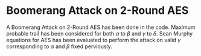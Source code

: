 # Boomerang Attack on 2-Round AES

A Boomerang Attack on 2-Round AES has been done in the code. Maximum probable trail has been considered for both $\alpha$ to $\beta$ and $\gamma$ to $\delta$. 
Sean Murphy equations for AES has been evaluated to perform the attack on valid $\gamma$ corresponding to $\alpha$ and $\beta$ fixed perviously.
